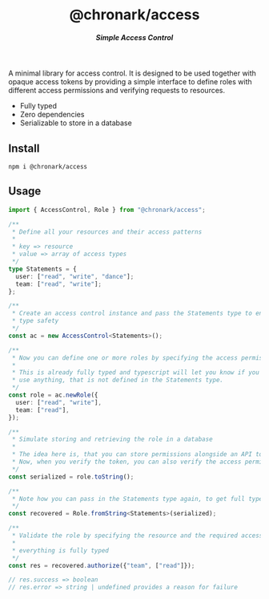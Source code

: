 <div align="center">
    <h1 align="center">@chronark/access</h1>
    <h5>Simple Access Control</h5>
</div>

<br/>

A minimal library for access control. It is designed to be used together with
opaque access tokens by providing a simple interface to define roles with
different access permissions and verifying requests to resources.

- Fully typed
- Zero dependencies
- Serializable to store in a database

## Install

```
npm i @chronark/access
```

## Usage

```ts
import { AccessControl, Role } from "@chronark/access";

/**
 * Define all your resources and their access patterns
 *
 * key => resource
 * value => array of access types
 */
type Statements = {
  user: ["read", "write", "dance"];
  team: ["read", "write"];
};

/**
 * Create an access control instance and pass the Statements type to enjoy full
 * type safety
 */
const ac = new AccessControl<Statements>();

/**
 * Now you can define one or more roles by specifying the access permissions
 *
 * This is already fully typed and typescript will let you know if you try to
 * use anything, that is not defined in the Statements type.
 */
const role = ac.newRole({
  user: ["read", "write"],
  team: ["read"],
});

/**
 * Simulate storing and retrieving the role in a database
 *
 * The idea here is, that you can store permissions alongside an API token.
 * Now, when you verify the token, you can also verify the access permissions.
 */
const serialized = role.toString();

/**
 * Note how you can pass in the Statements type again, to get full type safety
 */
const recovered = Role.fromString<Statements>(serialized);

/**
 * Validate the role by specifying the resource and the required access
 *
 * everything is fully typed
 */
const res = recovered.authorize({"team", ["read"]});

// res.success => boolean
// res.error => string | undefined provides a reason for failure
```
